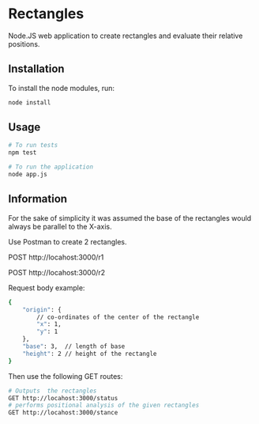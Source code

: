 # Rectangles

Node.JS web application to create rectangles and evaluate their relative positions.

## Installation

To install the node modules, run:

```bash
node install
```

## Usage

```bash
# To run tests
npm test

# To run the application
node app.js
```

## Information

For the sake of simplicity it was assumed the base of the rectangles would always be parallel to the X-axis.

Use Postman to create 2 rectangles.

POST http://locahost:3000/r1

POST http://locahost:3000/r2

Request body example:
```bash
{
    "origin": {
        // co-ordinates of the center of the rectangle
        "x": 1,
        "y": 1
    },
    "base": 3,  // length of base
    "height": 2 // height of the rectangle
}
```

Then use the following GET routes:
```bash
# Outputs  the rectangles
GET http://locahost:3000/status
# performs positional analysis of the given rectangles
GET http://locahost:3000/stance
```